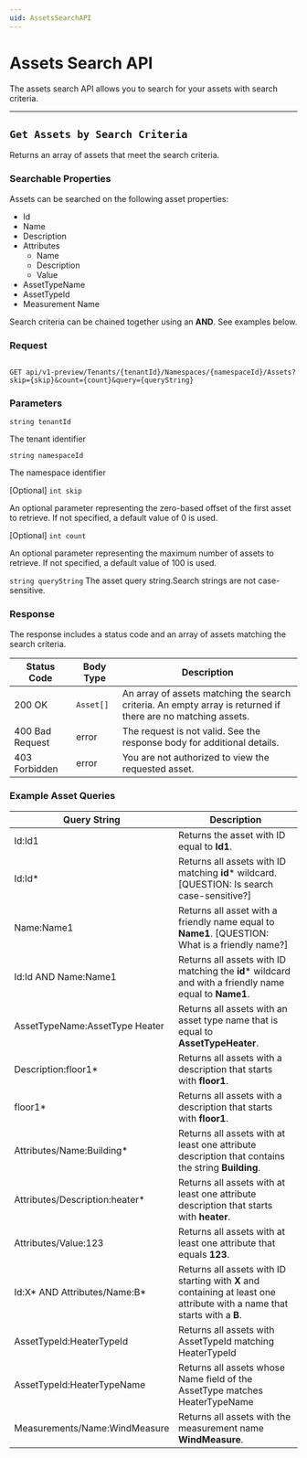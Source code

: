 ```yaml
---
uid: AssetsSearchAPI
---
```


# Assets Search API
The assets search API allows you to search for your assets with search criteria.

***
## `Get Assets by Search Criteria` 
Returns an array of assets that meet the search criteria.

### Searchable Properties
Assets can be searched on the following asset properties:

- Id
- Name
- Description
- Attributes
  - Name
  - Description
  - Value
- AssetTypeName
- AssetTypeId
- Measurement Name

Search criteria can be chained together using an **AND**. See examples below. 


### Request 
```text 

GET api/v1-preview/Tenants/{tenantId}/Namespaces/{namespaceId}/Assets?skip={skip}&count={count}&query={queryString} 

```

### Parameters  
`string tenantId` 

The tenant identifier

`string namespaceId` 

The namespace identifier

[Optional] `int skip` 

An optional parameter representing the zero-based offset of the first asset to retrieve. If not specified, a default value of 0 is used.

[Optional] `int count` 

An optional parameter representing the maximum number of assets to retrieve. If not specified, a default value of 100 is used.

`string queryString`
The asset query string.Search strings are not case-sensitive.

### Response 
The response includes a status code and an array of assets matching the search criteria.

| Status Code | Body Type | Description |
|--|--|--|
| 200 OK | `Asset[]` | An array of assets matching the search criteria. An empty array is returned if there are no matching assets. |
| 400 Bad Request | error | The request is not valid. See the response body for additional details. |
| 403 Forbidden | error | You are not authorized to view the requested asset. |

### Example Asset Queries

| Query String                   | Description                                                  |
| ------------------------------ | ------------------------------------------------------------ |
| Id:Id1                         | Returns the asset with ID equal to **Id1**.                  |
| Id:Id*                         | Returns all assets with ID matching **id*** wildcard. [QUESTION: Is search case-sensitive?] |
| Name:Name1                     | Returns all asset with a friendly name equal to **Name1**. [QUESTION: What is a friendly name?] |
| Id:Id AND Name:Name1           | Returns all assets with ID matching the **id*** wildcard and with a friendly name equal to **Name1**. |
| AssetTypeName:AssetType Heater | Returns all assets with an asset type name that is equal to **AssetTypeHeater**. |
| Description:floor1*            | Returns all assets with a description that starts with **floor1**. |
| floor1*                        | Returns all assets with a description that starts with **floor1**. |
| Attributes/Name:Building*      | Returns all assets with at least one attribute description that contains the string **Building**. |
| Attributes/Description:heater* | Returns all assets with at least one attribute description that starts with **heater**. |
| Attributes/Value:123           | Returns all assets with at least one attribute that equals **123**. |
| Id:X* AND Attributes/Name:B*   | Returns all assets with ID starting with **X** and containing at least one attribute with a name that starts with a **B**. |
| AssetTypeId:HeaterTypeId | Returns all assets with AssetTypeId matching HeaterTypeId |
| AssetTypeId:HeaterTypeName | Returns all assets whose Name field of the AssetType matches HeaterTypeName |
| Measurements/Name:WindMeasure | Returns all assets with the measurement name **WindMeasure**. |


